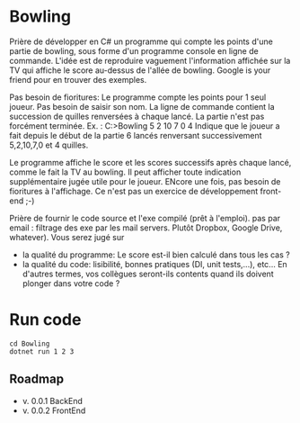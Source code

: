 # Bowling

Prière de développer en C# un programme qui compte les points d'une partie de bowling, sous forme d'un programme console en ligne de commande.
L'idée est de reproduire vaguement l'information affichée sur la TV qui affiche le score au-dessus de l'allée de bowling. Google is your friend pour en trouver des exemples.

Pas besoin de fioritures: Le programme compte les points pour 1 seul joueur. Pas besoin de saisir son nom.
La ligne de commande contient la succession de quilles renversées à chaque lancé. La partie n'est pas forcément terminée.
Ex. : C:\>Bowling 5 2 10 7 0 4
Indique que le joueur a fait depuis le début de la partie 6 lancés renversant successivement 5,2,10,7,0 et 4 quilles.

Le programme affiche le score et les scores successifs après chaque lancé, comme le fait la TV au bowling.
Il peut afficher toute indication supplémentaire jugée utile pour le joueur.
ENcore une fois, pas besoin de fioritures à l'affichage. Ce n'est pas un exercice de développement front-end ;-)

Prière de fournir le code source et l'exe compilé (prêt à l'emploi). pas par email : filtrage des exe par les mail servers. Plutôt Dropbox, Google Drive, whatever).
Vous serez jugé sur 
- la qualité du programme: Le score est-il bien calculé dans tous les cas ?
- la qualité du code: lisibilité, bonnes pratiques (DI, unit tests,...), etc...  En d'autres termes, vos collègues seront-ils contents quand ils doivent plonger dans votre code ?

# Run code

``` DOS  
cd Bowling 
dotnet run 1 2 3
```

## Roadmap 
- v. 0.0.1 BackEnd
- v. 0.0.2 FrontEnd